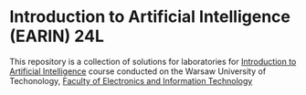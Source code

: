 # Introduction to Artificial Intelligence (EARIN) 24L

This repository is a collection of solutions for laboratories for [Introduction to Artificial Intelligence](https://usosweb.usos.pw.edu.pl/kontroler.php?_action=katalog2/przedmioty/pokazPrzedmiot&prz_kod=103A-CSCSN-ISA-EARIN&lang=en) course conducted on the Warsaw University of Techonology, [Faculty of Electronics and Information Technology](https://www.elka.pw.edu.pl/eng)